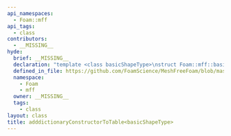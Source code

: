 ```yaml
---
api_namespaces:
  - Foam::mff
api_tags:
  - class
contributors:
  - __MISSING__
hyde:
  brief: __MISSING__
  declaration: "template <class basicShapeType>\nstruct Foam::mff::basicShape::adddictionaryConstructorToTable;"
  defined_in_file: https://github.com/FoamScience/MeshFreeFoam/blob/master/src/meshfree/https:/github.com/FoamScience/MeshFreeFoam/blob/master/src/meshfree/https:/github.com/FoamScience/MeshFreeFoam/blob/master/src/meshfree/https:/github.com/FoamScience/MeshFreeFoam/blob/master/src/meshfree/https:/github.com/FoamScience/MeshFreeFoam/blob/master/src/meshfree/https:/github.com/FoamScience/MeshFreeFoam/blob/master/src/meshfree/https:/github.com/FoamScience/MeshFreeFoam/blob/master/src/meshfree/https:/github.com/FoamScience/MeshFreeFoam/blob/master/src/meshfree/shapes/basicShape/basicShape.H
  namespace:
    - Foam
    - mff
  owner: __MISSING__
  tags:
    - class
layout: class
title: adddictionaryConstructorToTable<basicShapeType>
---
```

